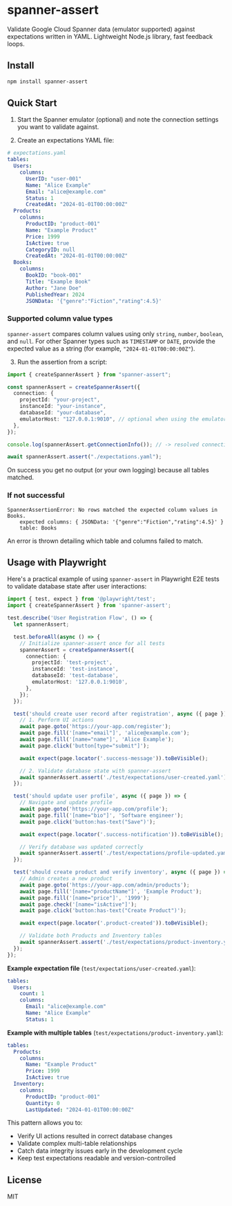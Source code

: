 # spanner-assert

Validate Google Cloud Spanner data (emulator supported) against expectations written in YAML. Lightweight Node.js library, fast feedback loops.

## Install

```bash
npm install spanner-assert
```

## Quick Start

1. Start the Spanner emulator (optional) and note the connection settings you want to validate against.

2. Create an expectations YAML file:

```yaml
# expectations.yaml
tables:
  Users:
    columns:
      UserID: "user-001"
      Name: "Alice Example"
      Email: "alice@example.com"
      Status: 1
      CreatedAt: "2024-01-01T00:00:00Z"
  Products:
    columns:
      ProductID: "product-001"
      Name: "Example Product"
      Price: 1999
      IsActive: true
      CategoryID: null
      CreatedAt: "2024-01-01T00:00:00Z"
  Books:
    columns:
      BookID: "book-001"
      Title: "Example Book"
      Author: "Jane Doe"
      PublishedYear: 2024
      JSONData: '{"genre":"Fiction","rating":4.5}'
```

### Supported column value types

`spanner-assert` compares column values using only `string`, `number`, `boolean`, and `null`. For other Spanner types such as `TIMESTAMP` or `DATE`, provide the expected value as a string (for example, `"2024-01-01T00:00:00Z"`).

3. Run the assertion from a script:

```ts
import { createSpannerAssert } from "spanner-assert";

const spannerAssert = createSpannerAssert({
  connection: {
    projectId: "your-project",
    instanceId: "your-instance",
    databaseId: "your-database",
    emulatorHost: "127.0.0.1:9010", // optional when using the emulator
  },
});

console.log(spannerAssert.getConnectionInfo()); // -> resolved connection settings

await spannerAssert.assert("./expectations.yaml");
```

On success you get no output (or your own logging) because all tables matched.

### If not successful

```text
SpannerAssertionError: No rows matched the expected column values in Books.
    expected columns: { JSONData: '{"genre":"Fiction","rating":4.5}' }
    table: Books
```

An error is thrown detailing which table and columns failed to match.

## Usage with Playwright

Here's a practical example of using `spanner-assert` in Playwright E2E tests to validate database state after user interactions:

```ts
import { test, expect } from '@playwright/test';
import { createSpannerAssert } from 'spanner-assert';

test.describe('User Registration Flow', () => {
  let spannerAssert;

  test.beforeAll(async () => {
    // Initialize spanner-assert once for all tests
    spannerAssert = createSpannerAssert({
      connection: {
        projectId: 'test-project',
        instanceId: 'test-instance',
        databaseId: 'test-database',
        emulatorHost: '127.0.0.1:9010',
      },
    });
  });

  test('should create user record after registration', async ({ page }) => {
    // 1. Perform UI actions
    await page.goto('https://your-app.com/register');
    await page.fill('[name="email"]', 'alice@example.com');
    await page.fill('[name="name"]', 'Alice Example');
    await page.click('button[type="submit"]');

    await expect(page.locator('.success-message')).toBeVisible();

    // 2. Validate database state with spanner-assert
    await spannerAssert.assert('./test/expectations/user-created.yaml');
  });

  test('should update user profile', async ({ page }) => {
    // Navigate and update profile
    await page.goto('https://your-app.com/profile');
    await page.fill('[name="bio"]', 'Software engineer');
    await page.click('button:has-text("Save")');

    await expect(page.locator('.success-notification')).toBeVisible();

    // Verify database was updated correctly
    await spannerAssert.assert('./test/expectations/profile-updated.yaml');
  });

  test('should create product and verify inventory', async ({ page }) => {
    // Admin creates a new product
    await page.goto('https://your-app.com/admin/products');
    await page.fill('[name="productName"]', 'Example Product');
    await page.fill('[name="price"]', '1999');
    await page.check('[name="isActive"]');
    await page.click('button:has-text("Create Product")');

    await expect(page.locator('.product-created')).toBeVisible();

    // Validate both Products and Inventory tables
    await spannerAssert.assert('./test/expectations/product-inventory.yaml');
  });
});
```

**Example expectation file** (`test/expectations/user-created.yaml`):

```yaml
tables:
  Users:
    count: 1
    columns:
      Email: "alice@example.com"
      Name: "Alice Example"
      Status: 1
```

**Example with multiple tables** (`test/expectations/product-inventory.yaml`):

```yaml
tables:
  Products:
    columns:
      Name: "Example Product"
      Price: 1999
      IsActive: true
  Inventory:
    columns:
      ProductID: "product-001"
      Quantity: 0
      LastUpdated: "2024-01-01T00:00:00Z"
```

This pattern allows you to:
- Verify UI actions resulted in correct database changes
- Validate complex multi-table relationships
- Catch data integrity issues early in the development cycle
- Keep test expectations readable and version-controlled

## License

MIT

